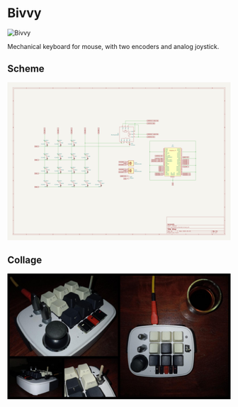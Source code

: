 # Bivvy

![Bivvy](assets/jpg/bivvy.jpg)

Mechanical keyboard for mouse, with two encoders and analog joystick.

## Scheme

![Bivvy](assets/svg/bivvy.svg)

## Collage

![Bivvy](assets/jpg/bivvy-collage.jpg)

